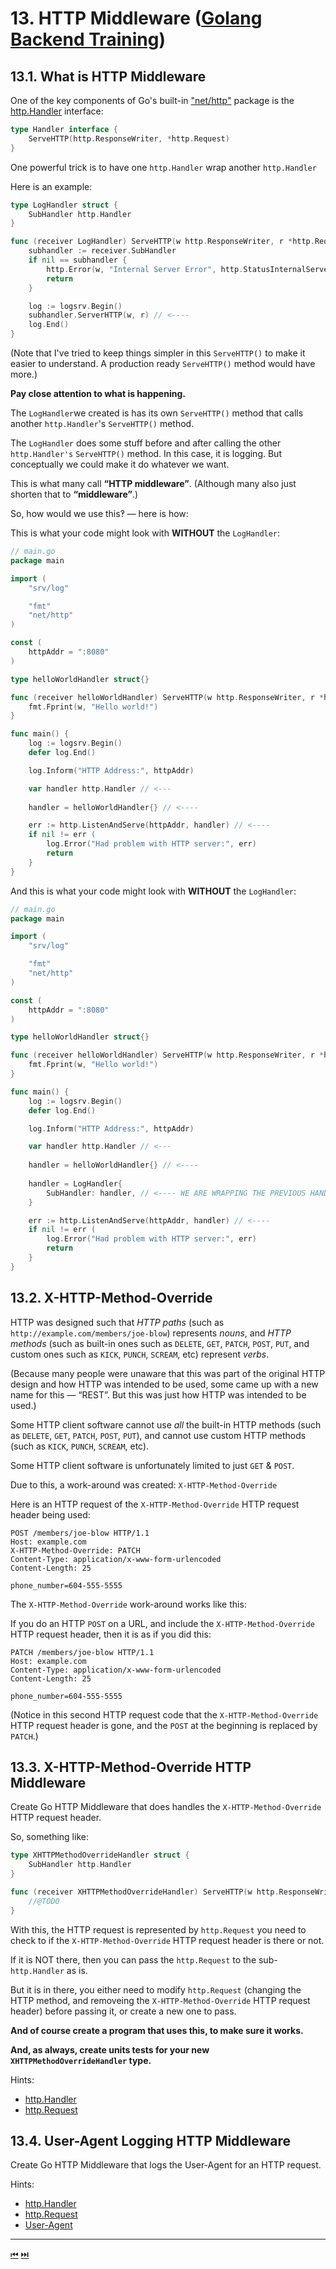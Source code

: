 # 13. HTTP Middleware ([Golang Backend Training](../../README.md))

## 13.1. What is HTTP Middleware

One of the key components of Go's built-in ["net/http"](https://pkg.go.dev/net/http) package is the [http.Handler](https://pkg.go.dev/net/http#Handler) interface:
```go
type Handler interface {
	ServeHTTP(http.ResponseWriter, *http.Request)
}
```

One powerful trick is to have one `http.Handler` wrap another `http.Handler`

Here is an example:
```go
type LogHandler struct {
	SubHandler http.Handler
}

func (receiver LogHandler) ServeHTTP(w http.ResponseWriter, r *http.Request) {
	subhandler := receiver.SubHandler
	if nil == subhandler {
		http.Error(w, "Internal Server Error", http.StatusInternalServerError)
		return
	}

	log := logsrv.Begin()
	subhandler.ServerHTTP(w, r) // <----
	log.End()
}
```

(Note that I've tried to keep things simpler in this `ServeHTTP()` to make it easier to understand. A production ready `ServeHTTP()` method would have more.)

**Pay close attention to what is happening.**

The `LogHandler`we created is has its own `ServeHTTP()` method that calls another `http.Handler`'s `ServeHTTP()` method.

The `LogHandler` does some stuff before and after calling the other `http.Handler's` `ServeHTTP()` method. In this case, it is logging. But conceptually we could make it do whatever we want.

This is what many call **“HTTP middleware”**. (Although many also just shorten that to **“middleware”**.)

So, how would we use this‽ — here is how:

This is what your code might look with **WITHOUT** the `LogHandler`:
```go
// main.go
package main

import (
	"srv/log"

	"fmt"
	"net/http"
)

const (
	httpAddr = ":8080"
)

type helloWorldHandler struct{}

func (receiver helloWorldHandler) ServeHTTP(w http.ResponseWriter, r *http.Request) {
	fmt.Fprint(w, "Hello world!")
}

func main() {
	log := logsrv.Begin()
	defer log.End()

	log.Inform("HTTP Address:", httpAddr)

	var handler http.Handler // <---
	
	handler = helloWorldHandler{} // <----

	err := http.ListenAndServe(httpAddr, handler) // <----
	if nil != err (
		log.Error("Had problem with HTTP server:", err)
		return
	}
}
```

And this is what your code might look with **WITHOUT** the `LogHandler`:
```go
// main.go
package main

import (
	"srv/log"

	"fmt"
	"net/http"
)

const (
	httpAddr = ":8080"
)

type helloWorldHandler struct{}

func (receiver helloWorldHandler) ServeHTTP(w http.ResponseWriter, r *http.Request) {
	fmt.Fprint(w, "Hello world!")
}

func main() {
	log := logsrv.Begin()
	defer log.End()

	log.Inform("HTTP Address:", httpAddr)

	var handler http.Handler // <---
	
	handler = helloWorldHandler{} // <----
	
	handler = LogHandler{
		SubHandler: handler, // <---- WE ARE WRAPPING THE PREVIOUS HANDLER
	}

	err := http.ListenAndServe(httpAddr, handler) // <----
	if nil != err (
		log.Error("Had problem with HTTP server:", err)
		return
	}
}
```

## 13.2. X-HTTP-Method-Override

HTTP was designed such that _HTTP paths_ (such as `http://example.com/members/joe-blow`) represents _nouns_, and _HTTP methods_ (such as built-in ones such as `DELETE`, `GET`, `PATCH`, `POST`, `PUT`, and custom ones such as `KICK`, `PUNCH`, `SCREAM`, etc) represent _verbs_.

(Because many people were unaware that this was part of the original HTTP design and how HTTP was intended to be used, some came up with a new name for this — “REST”. But this was just how HTTP was intended to be used.)

Some HTTP client software cannot use _all_ the built-in HTTP methods (such as `DELETE`, `GET`, `PATCH`, `POST`, `PUT`), and cannot use custom HTTP methods (such as `KICK`, `PUNCH`, `SCREAM`, etc).

Some HTTP client software is unfortunately limited to just `GET` & `POST`.

Due to this, a work-around was created: `X-HTTP-Method-Override`

Here is an HTTP request of the `X-HTTP-Method-Override` HTTP request header being used:

```
POST /members/joe-blow HTTP/1.1
Host: example.com
X-HTTP-Method-Override: PATCH
Content-Type: application/x-www-form-urlencoded
Content-Length: 25

phone_number=604-555-5555
```

The `X-HTTP-Method-Override` work-around works like this:

If you do an HTTP `POST` on a URL, and include the `X-HTTP-Method-Override` HTTP request header, then it is as if you did this:

```
PATCH /members/joe-blow HTTP/1.1
Host: example.com
Content-Type: application/x-www-form-urlencoded
Content-Length: 25

phone_number=604-555-5555

```

(Notice in this second HTTP request code that the `X-HTTP-Method-Override` HTTP request header is gone, and the `POST` at the beginning is replaced by `PATCH`.)

## 13.3. X-HTTP-Method-Override HTTP Middleware

Create Go HTTP Middleware that does handles the `X-HTTP-Method-Override` HTTP request header.

So, something like:

```go
type XHTTPMethodOverrideHandler struct {
	SubHandler http.Handler
}

func (receiver XHTTPMethodOverrideHandler) ServeHTTP(w http.ResponseWriter, r *http.Request) {
	//@TODO
}
```

With this, the HTTP request is represented by `http.Request` you need to check to if the `X-HTTP-Method-Override` HTTP request header is there or not.

If it is NOT there, then you can pass the `http.Request` to the sub-`http.Handler` as is.

But it is in there, you either need to modify `http.Request` (changing the HTTP method, and removeing the `X-HTTP-Method-Override` HTTP request header) before passing it, or create a new one to pass.

**And of course create a program that uses this, to make sure it works.**

**And, as always, create units tests for your new `XHTTPMethodOverrideHandler` type.**

Hints:
* [http.Handler](https://pkg.go.dev/net/http#Handler)
* [http.Request](https://pkg.go.dev/net/http#Request)

## 13.4. User-Agent Logging HTTP Middleware

Create Go HTTP Middleware that logs the User-Agent for an HTTP request.

Hints:
* [http.Handler](https://pkg.go.dev/net/http#Handler)
* [http.Request](https://pkg.go.dev/net/http#Request)
* [User-Agent](https://developer.mozilla.org/en-US/docs/Web/HTTP/Headers/User-Agent)

-----

[⏮](../golang-project-structure/README.md) [⏭️](../http_router/README.md)
